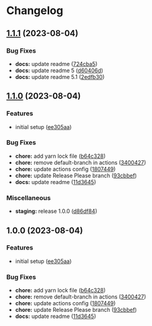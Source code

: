 # Changelog

## [1.1.1](https://github.com/Temu4/test-release/compare/v1.1.0...v1.1.1) (2023-08-04)


### Bug Fixes

* **docs:** update readme ([724cba5](https://github.com/Temu4/test-release/commit/724cba528e68073d08d2d0a94c260e59fe6e229d))
* **docs:** update readme 5 ([d60406d](https://github.com/Temu4/test-release/commit/d60406d2bcb95c09b24dc9639002e5d10ed1f1e4))
* **docs:** update readme 5.1 ([2edfb30](https://github.com/Temu4/test-release/commit/2edfb30ebf43e45e6e29f78fbc701e9c90941f17))

## [1.1.0](https://github.com/Temu4/test-release/compare/v1.0.0...v1.1.0) (2023-08-04)


### Features

* initial setup ([ee305aa](https://github.com/Temu4/test-release/commit/ee305aa6392af81c4324e77d852cbf35dd85832e))


### Bug Fixes

* **chore:** add yarn lock file ([b64c328](https://github.com/Temu4/test-release/commit/b64c32831c8b14c65bb94eca2110cdb0f834a0b6))
* **chore:** remove default-branch in actions ([3400427](https://github.com/Temu4/test-release/commit/34004272787904596b0726e3236183fcb473ed1f))
* **chore:** update actions config ([1807449](https://github.com/Temu4/test-release/commit/18074490a5541ccc1d810fdb36d73a73014b2826))
* **chore:** update Release Please branch ([93cbbef](https://github.com/Temu4/test-release/commit/93cbbefc7605c5a92d0b27726b1ec5ccdcae167b))
* **docs:** update readme ([11d3645](https://github.com/Temu4/test-release/commit/11d3645e042bdb30f09e879e45fcd8dad44b2545))


### Miscellaneous

* **staging:** release 1.0.0 ([d86df84](https://github.com/Temu4/test-release/commit/d86df84a4ce28d4546b7635e025dffa5ae7ee9d8))

## 1.0.0 (2023-08-04)


### Features

* initial setup ([ee305aa](https://github.com/Temu4/test-release/commit/ee305aa6392af81c4324e77d852cbf35dd85832e))


### Bug Fixes

* **chore:** add yarn lock file ([b64c328](https://github.com/Temu4/test-release/commit/b64c32831c8b14c65bb94eca2110cdb0f834a0b6))
* **chore:** remove default-branch in actions ([3400427](https://github.com/Temu4/test-release/commit/34004272787904596b0726e3236183fcb473ed1f))
* **chore:** update actions config ([1807449](https://github.com/Temu4/test-release/commit/18074490a5541ccc1d810fdb36d73a73014b2826))
* **chore:** update Release Please branch ([93cbbef](https://github.com/Temu4/test-release/commit/93cbbefc7605c5a92d0b27726b1ec5ccdcae167b))
* **docs:** update readme ([11d3645](https://github.com/Temu4/test-release/commit/11d3645e042bdb30f09e879e45fcd8dad44b2545))

